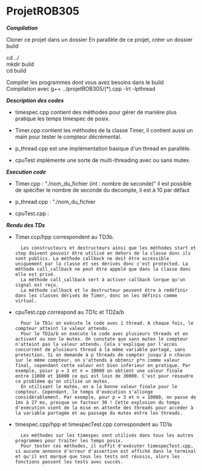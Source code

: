 # ProjetROB305

***Compilation*** 

Cloner ce projet dans un dossier
En parallèle de ce projet, créer un dossier build

cd ../  
mkdir build  
cd build  

Compiler les programmes dont vous avez besoins dans le build  
Compilation avec g++ ../projetROB305/(*).cpp -lrt -lpthread  

***Description des codes***

- timespec.cpp contient des méthodes pour gérer de manière plus pratique les temps timespec de posix. 

- Timer.cpp contient les méthodes de la classe Timer, il contient aussi un main pour tester le compteur décrémental.  

- p_thread.cpp est une implémentation basique d'un thread en parallèle.  

- cpuTest implémente une sorte de multi-threading avec ou sans mutex.

***Execution code***

- Timer.cpp : "./nom_du_fichier (int : nombre de seconde)" il est possible de spécifier le nombre de seconde du decompte, il est à 10 par défaut  

- p_thread.cpp : "./nom_du_fichier

- cpuTest.cpp : 
  

  


***Rendu des TDs***

- Timer.ccp/hpp correspondent au TD3b. 
    
        Les constructeurs et destructeurs ainsi que les méthodes start et stop doivent pouvoir être utilisé en dehors de la classe donc ils sont publics. La méthode callback ne doit être accessible uniquement par la classe et ses dérivés donc c'est protected. La méthode call_callback ne peut être appelé que dans la classe donc elle est privé.  
        La méthode call_callback sert à activer callback lorque qu'un signal est reçu.
        La méthode callback et le destructeur peuvent être à redéfinir dans les classes dérivés de Timer, donc on les définis comme virtual.

 
- cpuTest.cpp correspond au TD1c et TD2a/b

        Pour le TD1c on exécute le code avec 1 thread. A chaque fois, le compteur atteint la valeur attendu. 
        Pour le TD2a/b on exécute le code avec plusieurs threads et en activant ou non le mutex. On constate que sans mutex le compteur n'atteint pas la valeur attendu. Cela s'explique par l'accès concurrent de plusieurs thread à la même variable partagé, sans protection. Si on demande à p threads de compter jusqu'à n chacun sur le même compteur, on s'attends à obtenir p*n comme valeur final, cependant cette valeur est bien inférieur en pratique. Par exemple, poiur p = 3 et n = 10000 on obtient une valeur finale entre 11000 et 16000 ce qui est loin de 30000. C'est pour résoudre ce problème qu'on utilise un mutex. 
        En utilisant le mutex, on a la bonne valeur finale pour le compteur. Cependant, le temps d'exécution s'allonge considérablement. Par exemple, pour p = 3 et n = 10000, on passe de 1ms à 27 ms, presque un facteur 30 ! Cette explosion du temps d'exécution vient de la mise en attente des threads pour accéder à la variable partagée et au passage du mutex entre les threads. 

- timespec.cpp/hpp et timespecTest.cpp correspondent au TD1a 

        Les méthodes sur les timespec sont utilisés dans tous les autres programmes pour traiter les temps posix.
        Pour tester ces méthodes, il suffit d'exécuter timespecTest.cpp, si aucune annonce d'erreur d'assertion est affiché dans le terminal et qu'il est marqué que tous les tests ont réussis, alors les fonctions passent les tests avec succès.



    


